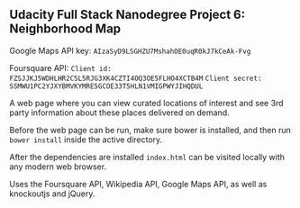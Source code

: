 Udacity Full Stack Nanodegree Project 6: Neighborhood Map
---------------------------------------------------------

Google Maps API key: `AIzaSyD9LSGHZU7MshahOE0uqR0kJ7kCeAk-Fvg`

Foursquare API:
`Client id: FZSJJKJ5WDHLHR2CSL5RJG3XK4CZTI4OQ3OE5FLHO4XCTB4M`
`Client secret: SSMWU1PC2YJXYBMVKYMRE5GCOE33T5HLN1VMIGPWYJIHQDUL`

A web page where you can view curated locations of interest and see 3rd party information about these places delivered on demand.

Before the web page can be run, make sure bower is installed, and then run `bower install` inside the active directory.

After the dependencies are installed `index.html` can be visited locally with any modern web browser.

Uses the Foursquare API, Wikipedia API, Google Maps API, as well as knockoutjs and jQuery.
